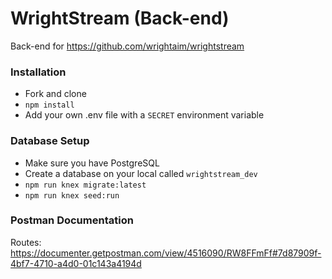 # WrightStream (Back-end)
Back-end for https://github.com/wrightaim/wrightstream

### Installation
- Fork and clone
- `npm install`
- Add your own .env file with a `SECRET` environment variable

### Database Setup
- Make sure you have PostgreSQL
- Create a database on your local called `wrightstream_dev`
- `npm run knex migrate:latest`
- `npm run knex seed:run`

### Postman Documentation
Routes: https://documenter.getpostman.com/view/4516090/RW8FFmFf#7d87909f-4bf7-4710-a4d0-01c143a4194d
